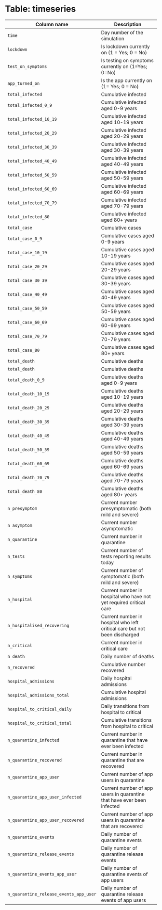 # Table: timeseries
| Column name | Description | 
|  ---- | ---- |
| `time` | Day number of the simulation |
| `lockdown` | Is lockdown currently on (1 = Yes; 0 = No) |
| `test_on_symptoms` | Is testing on symptoms currently on (1=Yes; 0=No) |
| `app_turned_on` | Is the app currently on  (1= Yes; 0 = No) |
| `total_infected` | Cumulative infected |
| `total_infected_0_9` | Cumulative infected aged 0-9 years |
| `total_infected_10_19` | Cumulative infected aged 10-19 years |
| `total_infected_20_29` | Cumulative infected aged 20-29 years |
| `total_infected_30_39` | Cumulative infected aged 30-39 years |
| `total_infected_40_49` | Cumulative infected aged 40-49 years |
| `total_infected_50_59` | Cumulative infected aged 50-59 years |
| `total_infected_60_69` | Cumulative infected aged 60-69 years |
| `total_infected_70_79` | Cumulative infected aged 70-79 years |
| `total_infected_80` | Cumulative infected aged 80+ years |
| `total_case` | Cumulative cases |
| `total_case_0_9` | Cumulative cases aged 0-9 years |
| `total_case_10_19` | Cumulative cases aged 10-19 years |
| `total_case_20_29` | Cumulative cases aged 20-29 years |
| `total_case_30_39` | Cumulative cases aged 30-39 years |
| `total_case_40_49` | Cumulative cases aged 40-49 years |
| `total_case_50_59` | Cumulative cases aged 50-59 years |
| `total_case_60_69` | Cumulative cases aged 60-69 years |
| `total_case_70_79` | Cumulative cases aged 70-79 years |
| `total_case_80` | Cumulative cases aged 80+ years |
| `total_death` | Cumulative deaths |
| `total_death` | Cumulative deaths |
| `total_death_0_9` | Cumulative deaths aged 0-9 years |
| `total_death_10_19` | Cumulative deaths aged 10-19 years |
| `total_death_20_29` | Cumulative deaths aged 20-29 years |
| `total_death_30_39` | Cumulative deaths aged 30-39 years |
| `total_death_40_49` | Cumulative deaths aged 40-49 years |
| `total_death_50_59` | Cumulative deaths aged 50-59 years |
| `total_death_60_69` | Cumulative deaths aged 60-69 years |
| `total_death_70_79` | Cumulative deaths aged 70-79 years |
| `total_death_80` | Cumulative deaths aged 80+ years |
| `n_presymptom` | Current number presymptomatic (both mild and severe) |
| `n_asymptom` | Current number asymptomatic |
| `n_quarantine` | Current number in quarantine |
| `n_tests` | Current number of tests reporting results today |
| `n_symptoms` | Current number of symptomatic (both mild and severe) |
| `n_hospital` | Current number in hospital who have not yet required critical care |
| `n_hospitalised_recovering` | Current number in hospital who left critical care but not been discharged |
| `n_critical` | Current number in critical care |
| `n_death` | Daily number of deaths |
| `n_recovered` | Cumulative number recovered |
| `hospital_admissions` | Daily hospital admissions |
| `hospital_admissions_total` | Cumulative hospital admissions |
| `hospital_to_critical_daily` | Daily transitions from hospital to critical |
| `hospital_to_critical_total` | Cumulative transitions from hospital to critical |
| `n_quarantine_infected` | Current number in quarantine that have ever been infected |
| `n_quarantine_recovered` | Current number in quarantine that are recovered |
| `n_quarantine_app_user` | Current number of app users in quarantine |
| `n_quarantine_app_user_infected` | Current number of app users in quarantine that have ever been infected |
| `n_quarantine_app_user_recovered` | Current number of app users in quarantine that are recovered |
| `n_quarantine_events` | Daily number of quarantine events |
| `n_quarantine_release_events` | Daily number of quarantine release events |
| `n_quarantine_events_app_user` | Daily number of quarantine events of app users |
| `n_quarantine_release_events_app_user` | Daily number of quarantine release events of app users |